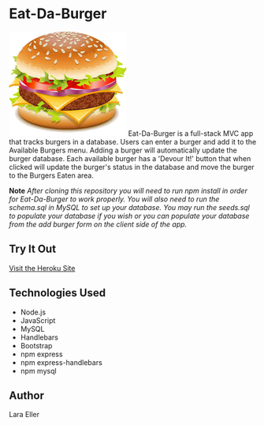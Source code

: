 # Eat-Da-Burger
![Alt Text](./public/assets/img/burger.png) Eat-Da-Burger is a full-stack MVC app that tracks burgers in a database. Users can enter a burger and add it to the Available Burgers menu. Adding a burger will automatically update the burger database. Each available burger has a 'Devour It!' button that when clicked will update the burger's status in the database and move the burger to the Burgers Eaten area.

**Note** *After cloning this repository you will need to run npm install in order for Eat-Da-Burger to work properly. You will also need to run the schema.sql in MySQL to set up your database. You may run the seeds.sql to populate your database if you wish or you can populate your database from the add burger form on the client side of the app.*

## Try It Out
[Visit the Heroku Site](https://afternoon-sea-58443.herokuapp.com/)

## Technologies Used
- Node.js
- JavaScript
- MySQL
- Handlebars
- Bootstrap
- npm express
- npm express-handlebars
- npm mysql

## Author
Lara Eller


